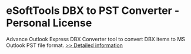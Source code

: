 # eSoftTools DBX to PST Converter - Personal License
Advance Outlook Express DBX Converter tool to convert DBX items to MS Outlook PST file format.
[>> Detailed information](https://secure.shareit.com/shareit/product.html?productid=300876994&affiliateid=200057808)